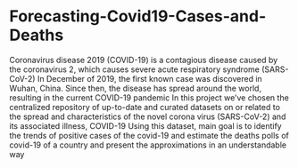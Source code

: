 # Forecasting-Covid19-Cases-and-Deaths
Coronavirus disease 2019 (COVID-19) is a contagious disease caused by the coronavirus 2, which causes severe acute respiratory syndrome (SARS-CoV-2) In December of 2019, the first known case was discovered in Wuhan, China. Since then, the disease has spread around the world, resulting in the current COVID-19 pandemic In this project we’ve chosen the centralized repository of up-to-date and curated datasets on or related to the spread and characteristics of the novel corona virus (SARS-CoV-2) and its associated illness, COVID-19 Using this dataset, main goal is to identify the trends of positive cases of the covid-19 and estimate the deaths polls of covid-19 of a country and present the approximations in an understandable way
